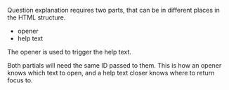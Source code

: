 Question explanation requires two parts, that can be in different places in the HTML structure.

* opener
* help text

The opener is used to trigger the help text.

Both partials will need the same ID passed to them. This is how an opener knows which text to open, and a help text closer knows where to return focus to.
